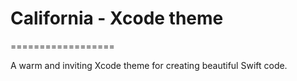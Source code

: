 # California - Xcode theme
==================

A warm and inviting Xcode theme for creating beautiful Swift code.
